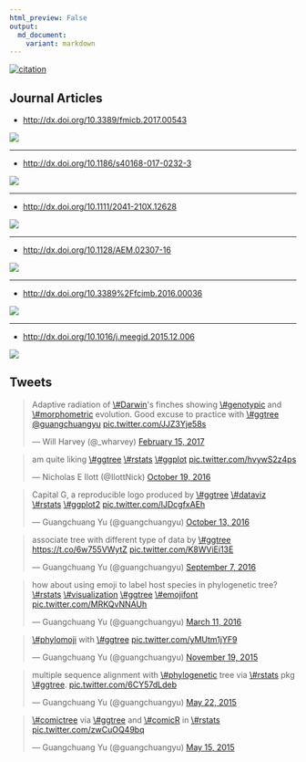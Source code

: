 ```yaml
---
html_preview: False
output:
  md_document:
    variant: markdown
---
```


<!-- AddToAny BEGIN -->
<div class="a2a_kit a2a_kit_size_32 a2a_default_style">

<a class="a2a_dd" href="//www.addtoany.com/share"></a>
<a class="a2a_button_facebook"></a> <a class="a2a_button_twitter"></a>
<a class="a2a_button_google_plus"></a>
<a class="a2a_button_pinterest"></a> <a class="a2a_button_reddit"></a>
<a class="a2a_button_sina_weibo"></a> <a class="a2a_button_wechat"></a>
<a class="a2a_button_douban"></a>

</div>

<script async src="//static.addtoany.com/menu/page.js"></script>
<!-- AddToAny END -->
<link rel="stylesheet" href="https://guangchuangyu.github.io/css/font-awesome.min.css">

[![citation](https://img.shields.io/badge/cited%20by-22-blue.svg?style=flat)](https://scholar.google.com.hk/scholar?oi=bibs&hl=en&cites=7268358477862164627)

<!-- citation:=HtEfBTGE9r8C:=7268358477862164627 -->
<i class="fa fa-mortar-board"></i> Journal Articles
---------------------------------------------------

-   <http://dx.doi.org/10.3389/fmicb.2017.00543>

![](https://guangchuangyu.github.io/featured_img/ggtree/fmicb-08-00543-g0002.jpg)

------------------------------------------------------------------------

-   <http://dx.doi.org/10.1186/s40168-017-0232-3>

![](https://guangchuangyu.github.io/featured_img/ggtree/40168_2017_232_Fig2_HTML.gif)

------------------------------------------------------------------------

-   <http://dx.doi.org/10.1111/2041-210X.12628>

![](https://guangchuangyu.github.io/featured_img/ggtree/C2mxyBuUcAEt391.jpg)

------------------------------------------------------------------------

-   <http://dx.doi.org/10.1128/AEM.02307-16>

![](https://guangchuangyu.github.io/featured_img/ggtree/2017-01-21-115646_969x444_scrot.png)

------------------------------------------------------------------------

-   <http://dx.doi.org/10.3389%2Ffcimb.2016.00036>

![](https://guangchuangyu.github.io/featured_img/ggtree/2016_fcimb-06-00036-g003.jpg)

------------------------------------------------------------------------

-   <http://dx.doi.org/10.1016/j.meegid.2015.12.006>

![](https://guangchuangyu.github.io/featured_img/ggtree/2015_peiyu_1-s2.0-S1567134815300721-gr1.jpg)

<i class="fa fa-twitter"></i> Tweets
------------------------------------

<blockquote class="twitter-tweet" data-lang="en">
<p lang="en" dir="ltr">
Adaptive radiation of
<a href="https://twitter.com/hashtag/Darwin?src=hash">\#Darwin</a>'s
finches showing
<a href="https://twitter.com/hashtag/genotypic?src=hash">\#genotypic</a>
and
<a href="https://twitter.com/hashtag/morphometric?src=hash">\#morphometric</a>
evolution. Good excuse to practice with
<a href="https://twitter.com/hashtag/ggtree?src=hash">\#ggtree</a>
<a href="https://twitter.com/guangchuangyu">@guangchuangyu</a>
<a href="https://t.co/JJZ3Yje58s">pic.twitter.com/JJZ3Yje58s</a>
</p>
— Will Harvey (@_wharvey)
<a href="https://twitter.com/_wharvey/status/831952966701678592">February
15, 2017</a>
</blockquote>
<blockquote class="twitter-tweet" data-lang="en">
<p lang="en" dir="ltr">
am quite liking
<a href="https://twitter.com/hashtag/ggtree?src=hash">\#ggtree</a>
<a href="https://twitter.com/hashtag/rstats?src=hash">\#rstats</a>
<a href="https://twitter.com/hashtag/ggplot?src=hash">\#ggplot</a>
<a href="https://t.co/hvywS2z4ps">pic.twitter.com/hvywS2z4ps</a>
</p>
— Nicholas E Ilott (@IlottNick)
<a href="https://twitter.com/IlottNick/status/788751417746059264">October
19, 2016</a>
</blockquote>
<blockquote class="twitter-tweet" data-lang="en">
<p lang="es" dir="ltr">
Capital G, a reproducible logo produced by
<a href="https://twitter.com/hashtag/ggtree?src=hash">\#ggtree</a>
<a href="https://twitter.com/hashtag/dataviz?src=hash">\#dataviz</a>
<a href="https://twitter.com/hashtag/rstats?src=hash">\#rstats</a>
<a href="https://twitter.com/hashtag/ggplot2?src=hash">\#ggplot2</a>
<a href="https://t.co/lJDcgfxAEh">pic.twitter.com/lJDcgfxAEh</a>
</p>
— Guangchuang Yu (@guangchuangyu)
<a href="https://twitter.com/guangchuangyu/status/786429360823644160">October
13, 2016</a>
</blockquote>
<blockquote class="twitter-tweet" data-lang="en">
<p lang="en" dir="ltr">
associate tree with different type of data by
<a href="https://twitter.com/hashtag/ggtree?src=hash">\#ggtree</a>
<a href="https://t.co/6w755VWytZ">https://t.co/6w755VWytZ</a>
<a href="https://t.co/K8WViEi13E">pic.twitter.com/K8WViEi13E</a>
</p>
— Guangchuang Yu (@guangchuangyu)
<a href="https://twitter.com/guangchuangyu/status/773359054924095488">September
7, 2016</a>
</blockquote>
<blockquote class="twitter-tweet" data-lang="en">
<p lang="en" dir="ltr">
how about using emoji to label host species in phylogenetic tree?
<a href="https://twitter.com/hashtag/rstats?src=hash">\#rstats</a>
<a href="https://twitter.com/hashtag/visualization?src=hash">\#visualization</a>
<a href="https://twitter.com/hashtag/ggtree?src=hash">\#ggtree</a>
<a href="https://twitter.com/hashtag/emojifont?src=hash">\#emojifont</a>
<a href="https://t.co/MRKQvNNAUh">pic.twitter.com/MRKQvNNAUh</a>
</p>
— Guangchuang Yu (@guangchuangyu)
<a href="https://twitter.com/guangchuangyu/status/708160510441566211">March
11, 2016</a>
</blockquote>
<blockquote class="twitter-tweet" data-lang="en">
<p lang="en" dir="ltr">
<a href="https://twitter.com/hashtag/phylomoji?src=hash">\#phylomoji</a>
with <a href="https://twitter.com/hashtag/ggtree?src=hash">\#ggtree</a>
<a href="https://t.co/yMUtm1jYF9">pic.twitter.com/yMUtm1jYF9</a>
</p>
— Guangchuang Yu (@guangchuangyu)
<a href="https://twitter.com/guangchuangyu/status/667337429704011777">November
19, 2015</a>
</blockquote>
<blockquote class="twitter-tweet" data-lang="en">
<p lang="en" dir="ltr">
multiple sequence alignment with
<a href="https://twitter.com/hashtag/phylogenetic?src=hash">\#phylogenetic</a>
tree via
<a href="https://twitter.com/hashtag/rstats?src=hash">\#rstats</a> pkg
<a href="https://twitter.com/hashtag/ggtree?src=hash">\#ggtree</a>.
<a href="http://t.co/6CY57dLdeb">pic.twitter.com/6CY57dLdeb</a>
</p>
— Guangchuang Yu (@guangchuangyu)
<a href="https://twitter.com/guangchuangyu/status/601676060254605312">May
22, 2015</a>
</blockquote>
<blockquote class="twitter-tweet" data-lang="en">
<p lang="en" dir="ltr">
<a href="https://twitter.com/hashtag/comictree?src=hash">\#comictree</a>
via <a href="https://twitter.com/hashtag/ggtree?src=hash">\#ggtree</a>
and <a href="https://twitter.com/hashtag/comicR?src=hash">\#comicR</a>
in <a href="https://twitter.com/hashtag/rstats?src=hash">\#rstats</a>
<a href="http://t.co/zwCuOQ49bq">pic.twitter.com/zwCuOQ49bq</a>
</p>
— Guangchuang Yu (@guangchuangyu)
<a href="https://twitter.com/guangchuangyu/status/599078224576942080">May
15, 2015</a>
</blockquote>
<script async src="//platform.twitter.com/widgets.js" charset="utf-8"></script>
